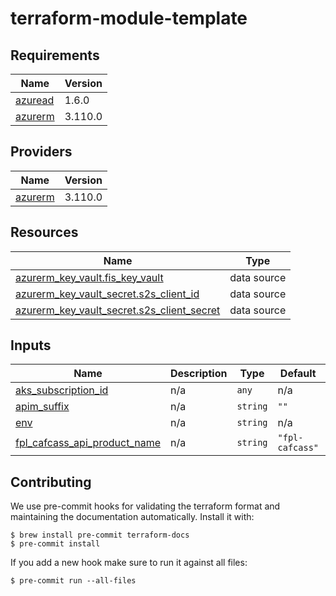 # terraform-module-template

<!-- BEGIN_TF_DOCS -->
## Requirements

| Name | Version |
|------|---------|
| <a name="requirement_azuread"></a> [azuread](#requirement\_azuread) | 1.6.0 |
| <a name="requirement_azurerm"></a> [azurerm](#requirement\_azurerm) | 3.110.0 |

## Providers

| Name | Version |
|------|---------|
| <a name="provider_azurerm"></a> [azurerm](#provider\_azurerm) | 3.110.0 |

## Resources

| Name | Type |
|------|------|
| [azurerm_key_vault.fis_key_vault](https://registry.terraform.io/providers/hashicorp/azurerm/3.110.0/docs/data-sources/key_vault) | data source |
| [azurerm_key_vault_secret.s2s_client_id](https://registry.terraform.io/providers/hashicorp/azurerm/3.110.0/docs/data-sources/key_vault_secret) | data source |
| [azurerm_key_vault_secret.s2s_client_secret](https://registry.terraform.io/providers/hashicorp/azurerm/3.110.0/docs/data-sources/key_vault_secret) | data source |

## Inputs

| Name | Description | Type | Default | Required |
|------|-------------|------|---------|:--------:|
| <a name="input_aks_subscription_id"></a> [aks\_subscription\_id](#input\_aks\_subscription\_id) | n/a | `any` | n/a | yes |
| <a name="input_apim_suffix"></a> [apim\_suffix](#input\_apim\_suffix) | n/a | `string` | `""` | no |
| <a name="input_env"></a> [env](#input\_env) | n/a | `string` | n/a | yes |
| <a name="input_fpl_cafcass_api_product_name"></a> [fpl\_cafcass\_api\_product\_name](#input\_fpl\_cafcass\_api\_product\_name) | n/a | `string` | `"fpl-cafcass"` | no |
<!-- END_TF_DOCS -->

## Contributing

We use pre-commit hooks for validating the terraform format and maintaining the documentation automatically.
Install it with:

```shell
$ brew install pre-commit terraform-docs
$ pre-commit install
```

If you add a new hook make sure to run it against all files:
```shell
$ pre-commit run --all-files
```
